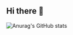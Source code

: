 ## Hi there 👋
![Anurag's GitHub stats](https://github-readme-stats.vercel.app/api?username={DoyoungLee9720}&show_icons=true&theme=radical)
<!--
**DoyoungLee9720/DoyoungLee9720** is a ✨ _special_ ✨ repository because its `README.md` (this file) appears on your GitHub profile.

Here are some ideas to get you started:

- 🔭 I’m currently working on ...
- 🌱 I’m currently learning ...
- 👯 I’m looking to collaborate on ...
- 🤔 I’m looking for help with ...
- 💬 Ask me about ...
- 📫 How to reach me: ...
- 😄 Pronouns: ...
- ⚡ Fun fact: ...
-->
